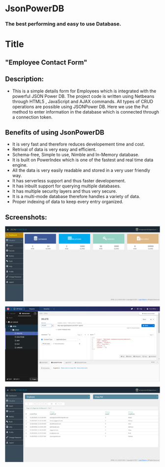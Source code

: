 # JsonPowerDB 
### The best performing and easy to use Database.

# Title
## "Employee Contact Form" 

## Description:

- This is a simple details form for Employees which is integrated with the powerful JSON Power DB. The project code is written using Netbeans through HTML5 , JavaScript and AJAX commands. All types of CRUD operations are possible using JSONPower DB. Here we use the Put method to enter information in the database which is connected through a connection token. 

## Benefits of using JsonPowerDB

- It is very fast and therefore reduces developement time and cost.
- Retrival of data is very easy and efficient.
- Schema-free, Simple to use, Nimble and In-Memory database.
- It is built on PowerIndex which is one of the fastest and real time data engine.
- All the data is very easily readable and stored in a very user friendly way.
- It has serverless support and thus faster developement.
- It has inbuilt support for querying multiple databases.
- It has multiple security layers and thus very secure.
- It is a multi-mode database therefore handles a variety of data.
- Proper indexing of data to keep every entry organized.

## Screenshots:

![Dashboard](https://github.com/Galvan7/My-Netbeans-Project/blob/master/Screenshots/Dashboard.png)

![Talend CRUD Opeartions](https://github.com/Galvan7/My-Netbeans-Project/blob/master/Screenshots/CRUD.png)

![Visualize](https://github.com/Galvan7/My-Netbeans-Project/blob/master/Screenshots/db.png)
